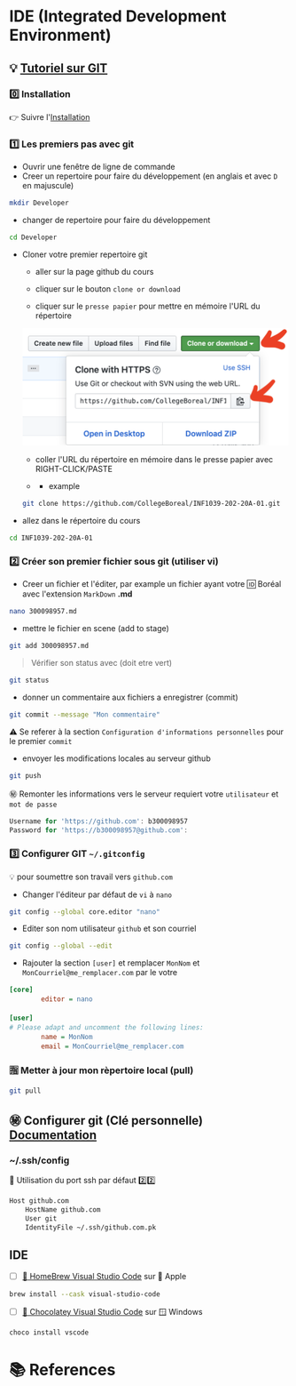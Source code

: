 # IDE (Integrated Development Environment)

## :bulb: [Tutoriel sur GIT](https://github.com/CollegeBoreal/Tutoriels/tree/main/0.GIT)

### :zero: Installation

:point_right: Suivre l'[Installation](Installation)

### :one: Les premiers pas avec git

* Ouvrir une fenêtre de ligne de commande
* Creer un repertoire pour faire du développement (en anglais et avec `D` en majuscule)
```sh
mkdir Developer
```
* changer de repertoire pour faire du développement
```sh
cd Developer
```

* Cloner votre premier repertoire git

   - aller sur la page github du cours
   
   - cliquer sur le bouton `clone or download`
   
   - cliquer sur le `presse papier` pour mettre en mémoire l'URL du répertoire

   <img src="images/NomDeURL.png" width=482 heigth=212></image>

   - coller l'URL du répertoire en mémoire dans le presse papier avec RIGHT-CLICK/PASTE
   
   - * example

   ```sh
   git clone https://github.com/CollegeBoreal/INF1039-202-20A-01.git
   ```
   
* allez dans le répertoire du cours

```sh
cd INF1039-202-20A-01
```

### :two: Créer son premier fichier sous git (utiliser vi)
* Creer un fichier et l'éditer, par example un fichier ayant votre :id: Boréal avec l'extension `MarkDown` $\textbf{.md}$
```sh
nano 300098957.md
```
* mettre le fichier en scene (add to stage)
```sh
git add 300098957.md
```
> Vérifier son status avec (doit etre vert)  
```sh
git status
```

* donner un commentaire aux fichiers a enregistrer (commit)
```sh
git commit --message "Mon commentaire"
```
:warning: Se referer à la section `Configuration d'informations personnelles` pour le premier `commit`

* envoyer les modifications locales au serveur github
  
```sh
git push
```

:secret: Remonter les informations vers le serveur requiert votre `utilisateur` et `mot de passe`

```powershell
Username for 'https://github.com': b300098957
Password for 'https://b300098957@github.com':
```

### :three: Configurer GIT `~/.gitconfig`

:bulb: pour soumettre son travail vers `github.com`

* Changer l'éditeur par défaut de `vi` à `nano`

```sh
git config --global core.editor "nano"
```

* Editer son nom utilisateur `github` et son courriel

```sh
git config --global --edit
```

* Rajouter la section `[user]` et remplacer `MonNom` et `MonCourriel@me_remplacer.com` par le votre

```ini
[core]
        editor = nano

[user]
# Please adapt and uncomment the following lines:
        name = MonNom
        email = MonCourriel@me_remplacer.com
```

### :u6307: Metter à jour mon rèpertoire local (pull)
```sh
git pull 
```

## :secret: Configurer git (Clé personnelle) [Documentation](https://docs.github.com/en/free-pro-team@latest/github/authenticating-to-github/adding-a-new-ssh-key-to-your-github-account)

### ~/.ssh/config

:pushpin: Utilisation du port ssh par défaut :two::two:

```
Host github.com
    HostName github.com
    User git
    IdentityFile ~/.ssh/github.com.pk
```

## IDE

- [ ] [:beer: HomeBrew Visual Studio Code](https://formulae.brew.sh/cask/visual-studio-code) sur :apple: Apple

```sh
brew install --cask visual-studio-code
```

- [ ] [:chocolate_bar: Chocolatey Visual Studio Code](https://community.chocolatey.org/packages/vscode) sur :window: Windows

```sh
choco install vscode
```

# :books: References


